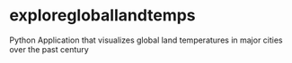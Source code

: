 # exploregloballandtemps
Python Application that visualizes global land temperatures in major cities over the past century
